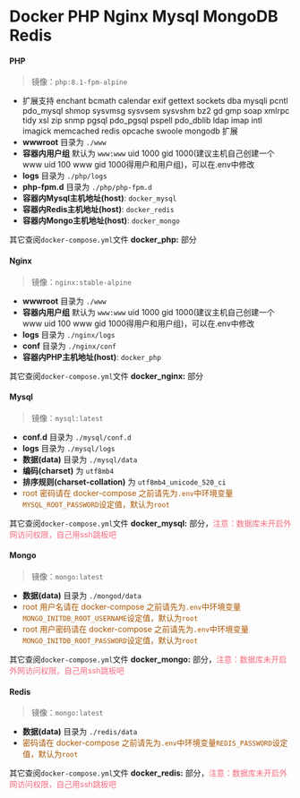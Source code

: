 # Docker PHP Nginx Mysql MongoDB Redis

#### PHP
>镜像：`php:8.1-fpm-alpine`

-  扩展支持 enchant bcmath calendar exif gettext sockets dba mysqli pcntl pdo_mysql shmop sysvmsg sysvsem sysvshm bz2 gd gmp soap xmlrpc tidy xsl zip snmp pgsql pdo_pgsql pspell pdo_dblib ldap imap intl imagick memcached redis opcache swoole mongodb 扩展
-  **wwwroot** 目录为 `./www`
-  **容器内用户组** 默认为 `www:www` uid 1000 gid 1000(建议主机自己创建一个www uid 100 www gid 1000得用户和用户组)，可以在.env中修改
-  **logs** 目录为 `./php/logs`
-  **php-fpm.d** 目录为 `./php/php-fpm.d`
-  **容器内Mysql主机地址(host)**: `docker_mysql`
-  **容器内Redis主机地址(host)**: `docker_redis`
-  **容器内Mongo主机地址(host)**: `docker_mongo`

其它查阅`docker-compose.yml`文件 **docker_php:** 部分

#### Nginx
>镜像：`nginx:stable-alpine`

-  **wwwroot** 目录为 `./www`
-  **容器内用户组** 默认为 `www:www` uid 1000 gid 1000(建议主机自己创建一个www uid 100 www gid 1000得用户和用户组)，可以在.env中修改
-  **logs** 目录为 `./nginx/logs`
-  **conf** 目录为 `./nginx/conf`
-  **容器内PHP主机地址(host)**: `docker_php`

其它查阅`docker-compose.yml`文件 **docker_nginx:** 部分

#### Mysql
>镜像：`mysql:latest`

-  **conf.d** 目录为 `./mysql/conf.d`
-  **logs** 目录为 `./mysql/logs`
-  **数据(data)** 目录为 `./mysql/data`
-  **编码(charset)** 为 `utf8mb4`
-  **排序规则(charset-collation)** 为 `utf8mb4_unicode_520_ci`
-  <span style="color:#a50">root 密码请在 docker-compose 之前请先为`.env`中环境变量`MYSQL_ROOT_PASSWORD`设定值，默认为`root`</span>

其它查阅`docker-compose.yml`文件 **docker_mysql:** 部分，<span style="color:#f56b7e">注意：数据库未开启外网访问权限，自己用ssh跳板吧</span>

#### Mongo
>镜像：`mongo:latest`

-  **数据(data)** 目录为 `./mongod/data`
-  <span style="color:#a50">root 用户名请在 docker-compose 之前请先为`.env`中环境变量`MONGO_INITDB_ROOT_USERNAME`设定值，默认为`root`</span>
-  <span style="color:#a50">root 用户密码请在 docker-compose 之前请先为`.env`中环境变量`MONGO_INITDB_ROOT_PASSWORD`设定值，默认为`root`</span>

其它查阅`docker-compose.yml`文件 **docker_mongo:** 部分，<span style="color:#f56b7e">注意：数据库未开启外网访问权限，自己用ssh跳板吧</span>

#### Redis
>镜像：`mongo:latest`

-  **数据(data)** 目录为 `./redis/data`
-  <span style="color:#a50">密码请在 docker-compose 之前请先为`.env`中环境变量`REDIS_PASSWORD`设定值，默认为`root`</span>

其它查阅`docker-compose.yml`文件 **docker_redis:** 部分，<span style="color:#f56b7e">注意：数据库未开启外网访问权限，自己用ssh跳板吧</span>
